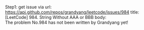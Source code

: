 Step1: get issue via url: https://api.github.com/repos/grandyang/leetcode/issues/984 
 title:[LeetCode] 984. String Without AAA or BBB 
 body:  
 The problem No.984 has not been written by Grandyang yet!